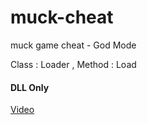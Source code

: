 # muck-cheat
muck game cheat - God Mode

Class : Loader , Method : Load
#### DLL Only

[Video](https://cdn.discordapp.com/attachments/952538630503682088/952538887555809340/Muck_Cheat.mp4)

